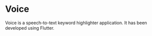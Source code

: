 # Voice

Voice is a speech-to-text keyword highlighter application. It has been developed using Flutter.
